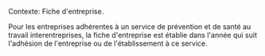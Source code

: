 Contexte: Fiche d'entreprise.

Pour les entreprises adhérentes à un service de prévention et de santé au travail interentreprises, la fiche d'entreprise est établie dans l'année qui suit l'adhésion de l'entreprise ou de l'établissement à ce service.